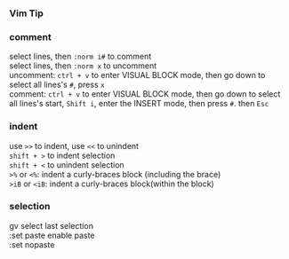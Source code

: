 
### Vim Tip
### comment
select lines, then `:norm i#` to comment  
select lines, then `:norm x` to uncomment  
uncomment: `ctrl + v` to enter VISUAL BLOCK mode, then go down to select all lines's `#`, press `x`  
comment: `ctrl + v` to enter VISUAL BLOCK mode, then go down to select all lines's start, `Shift i`, enter the INSERT mode, then press `#`. then `Esc`

### indent
use `>>` to indent, use `<<` to unindent  
`shift + >` to indent selection              
`shift + <` to unindent selection   
`>%` or `<%`: indent a curly-braces block (including the brace)  
`>iB` or `<iB`: indent a curly-braces block(within the block)  

### selection
gv select last selection  
:set paste        enable paste   
:set nopaste  
